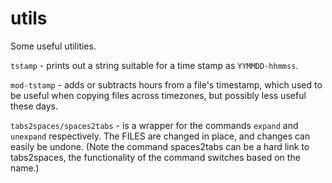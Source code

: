 # utils
Some useful utilities.

`tstamp` - prints out a string suitable for a time stamp as `YYMMDD-hhmmss`.

`mod-tstamp` - adds or subtracts hours from a file's timestamp, which used to be
    useful when copying files across timezones, but possibly less
    useful these days.

`tabs2spaces/spaces2tabs` - is a wrapper for the commands `expand` and `unexpand`
    respectively.  The FILES are changed in place, and changes can easily
    be undone. (Note the command spaces2tabs can be a hard link to tabs2spaces,
    the functionality of the command switches based on the name.)

